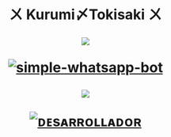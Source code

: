 <h1 align="center">ㄨ Kurumi〆Tokisaki ㄨ</p>
<p>
        <img src= "https://qu.ax/CfbhR.jpg">
    </p>
    <p align="center">
        <a href="#"><img title="simple-whatsapp-bot" src="https://img.shields.io/badge/-SIMPLE--WHATSAPP--BOT-green?colorA=%23ff0000&colorB=%23017e40&style=for-the-badge"></a>
    </p>
    <p>
    
<img src= "https://cdn.russellxz.click/94f74b56.jpeg">
    </p>
    <p align="center">
        <a href="#"><img title="ᴅᴇsᴀʀʀᴏʟʟᴀᴅᴏʀ" src="https://img.shields.io/badge/-SIMPLE--WHATSAPP--BOT-green?colorA=%23ff0000&colorB=%23017e40&style=for-the-badge"></a>
    </p>
    <p>    
